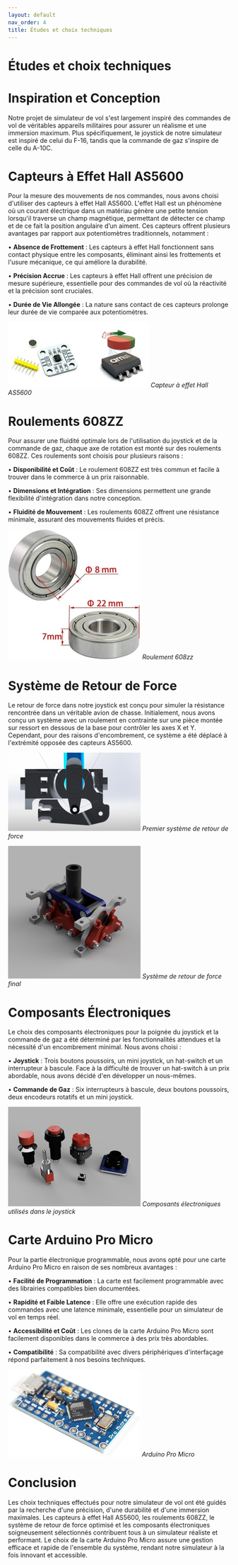 ```yaml
---
layout: default
nav_order: 4
title: Études et choix techniques
---
```


# Études et choix techniques

# Inspiration et Conception

Notre projet de simulateur de vol s'est largement inspiré des commandes de vol de véritables appareils militaires pour assurer un réalisme et une immersion maximum. Plus spécifiquement, le joystick de notre simulateur est inspiré de celui du F-16, tandis que la commande de gaz s'inspire de celle du A-10C.

# Capteurs à Effet Hall AS5600

Pour la mesure des mouvements de nos commandes, nous avons choisi d'utiliser des capteurs à effet Hall AS5600. L'effet Hall est un phénomène où un courant électrique dans un matériau génère une petite tension lorsqu'il traverse un champ magnétique, permettant de détecter ce champ et de ce fait la position angulaire d’un aiment. Ces capteurs offrent plusieurs avantages par rapport aux potentiomètres traditionnels, notamment :


•	**Absence de Frottement** : Les capteurs à effet Hall fonctionnent sans contact physique entre les composants, éliminant ainsi les frottements et l'usure mécanique, ce qui améliore la durabilité.


•	**Précision Accrue** : Les capteurs à effet Hall offrent une précision de mesure supérieure, essentielle pour des commandes de vol où la réactivité et la précision sont cruciales.


•	**Durée de Vie Allongée** : La nature sans contact de ces capteurs prolonge leur durée de vie comparée aux potentiomètres.


![image d'inspiration](images/capteurs_projet_I3.jpg)
*Capteur à effet Hall AS5600*



# Roulements 608ZZ


Pour assurer une fluidité optimale lors de l'utilisation du joystick et de la commande de gaz, chaque axe de rotation est monté sur des roulements 608ZZ. Ces roulements sont choisis pour plusieurs raisons :

•	**Disponibilité et Coût** : Le roulement 608ZZ est très commun et facile à trouver dans le commerce à un prix raisonnable.

•	**Dimensions et Intégration** : Ses dimensions permettent une grande flexibilité d'intégration dans notre conception.

•	**Fluidité de Mouvement** : Les roulements 608ZZ offrent une résistance minimale, assurant des mouvements fluides et précis.


![image d'inspiration](images/roulement.jpg)
*Roulement 608zz*




# Système de Retour de Force


Le retour de force dans notre joystick est conçu pour simuler la résistance rencontrée dans un véritable avion de chasse. Initialement, nous avons conçu un système avec un roulement en contrainte sur une pièce montée sur ressort en dessous de la base pour contrôler les axes X et Y. Cependant, pour des raisons d'encombrement, ce système a été déplacé à l'extrémité opposée des capteurs AS5600.


![image d'inspiration](images/mecanisme_joystick.png)
*Premier système de retour de force*





![image d'inspiration](images/mecanisme_final.png)
*Système de retour de force final*



# Composants Électroniques


Le choix des composants électroniques pour la poignée du joystick et la commande de gaz a été déterminé par les fonctionnalités attendues et la nécessité d'un encombrement minimal. Nous avons choisi :


•	**Joystick** : Trois boutons poussoirs, un mini joystick, un hat-switch et un interrupteur à bascule. Face à la difficulté de trouver un hat-switch à un prix abordable, nous avons décidé d'en développer un nous-mêmes.


•	**Commande de Gaz** : Six interrupteurs à bascule, deux boutons poussoirs, deux encodeurs rotatifs et un mini joystick.




![image d'inspiration](images/Composants_electroniques.png)
*Composants électroniques utilisés dans le joystick*





# Carte Arduino Pro Micro


Pour la partie électronique programmable, nous avons opté pour une carte Arduino Pro Micro en raison de ses nombreux avantages :


•	**Facilité de Programmation** : La carte est facilement programmable avec des librairies compatibles bien documentées.


•	**Rapidité et Faible Latence** : Elle offre une exécution rapide des commandes avec une latence minimale, essentielle pour un simulateur de vol en temps réel.


•	**Accessibilité et Coût** : Les clones de la carte Arduino Pro Micro sont facilement disponibles dans le commerce à des prix très abordables.


•	**Compatibilité** : Sa compatibilité avec divers périphériques d'interfaçage répond parfaitement à nos besoins techniques.


![image d'inspiration](images/arduino.jpg)
*Arduino Pro Micro*




# Conclusion

Les choix techniques effectués pour notre simulateur de vol ont été guidés par la recherche d'une précision, d'une durabilité et d'une immersion maximales. Les capteurs à effet Hall AS5600, les roulements 608ZZ, le système de retour de force optimisé et les composants électroniques soigneusement sélectionnés contribuent tous à un simulateur réaliste et performant. Le choix de la carte Arduino Pro Micro assure une gestion efficace et rapide de l'ensemble du système, rendant notre simulateur à la fois innovant et accessible.
